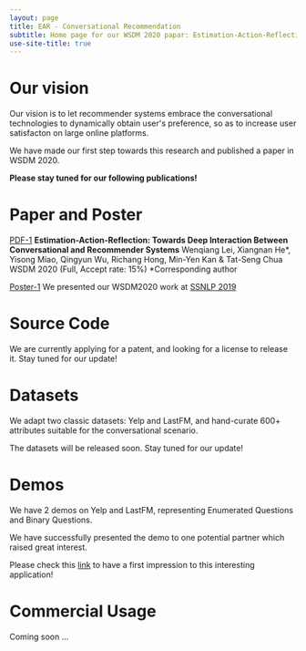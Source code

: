 ```yaml
---
layout: page
title: EAR - Conversational Recommendation
subtitle: Home page for our WSDM 2020 papar: Estimation-Action-Reflection: Towards Deep Interaction Between Conversational and Recommender Systems
use-site-title: true
---
```




# Our vision

Our vision is to let recommender systems embrace the conversational technologies to dynamically obtain user's preference, so as to increase user satisfacton on large online platforms.

We have made our first step towards this research and published a paper in WSDM 2020.

**Please stay tuned for our following publications!**



# Paper and Poster

[PDF-1](wsdm20-EARS.pdf) **Estimation-Action-Reflection: Towards Deep Interaction Between Conversational and Recommender Systems**
Wenqiang Lei, Xiangnan He*, Yisong Miao, Qingyun Wu, Richang Hong, Min-Yen Kan & Tat-Seng Chua
WSDM 2020 (Full, Accept rate: 15%)   *Corresponding author



[Poster-1](wsdm20-EARS-poster.pdf) We presented our WSDM2020 work at [SSNLP 2019](https://wing.comp.nus.edu.sg/~ssnlp/)



# Source Code

We are currently applying for a patent, and looking for a license to release it. Stay tuned for our update!



# Datasets

We adapt two classic datasets: Yelp and LastFM, and hand-curate 600+ attributes suitable for the conversational scenario.

The datasets will be released soon. Stay tuned for our update!



# Demos

We have 2 demos on Yelp and LastFM, representing Enumerated Questions and Binary Questions. 

We have successfully presented the demo to one potential partner which raised great interest.

Please check this [link](https://ear-conv-rec.github.io/demo/) to have a first impression to this interesting application!



# Commercial Usage

Coming soon ...